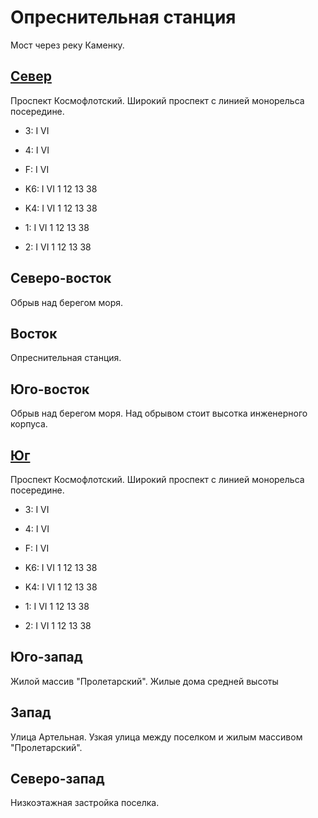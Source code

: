 # Опреснительная станция

Мост через реку Каменку.

## [Север](./590025.md)

Проспект Космофлотский.
Широкий проспект с линией монорельса посередине.

* 3:    I   VI
* 4:    I   VI
* F:    I   VI

* K6:   I   VI
        1   12  13  38
* K4:   I   VI
        1   12  13  38
* 1:    I   VI
        1   12  13  38
* 2:    I   VI
        1   12  13  38

## Северо-восток

Обрыв над берегом моря.

## Восток

Опреснительная станция.

## Юго-восток

Обрыв над берегом моря. Над обрывом стоит высотка инженерного корпуса.

## [Юг](./590040.md)

Проспект Космофлотский.
Широкий проспект с линией монорельса посередине.

* 3:    I   VI
* 4:    I   VI
* F:    I   VI

* K6:   I   VI
        1   12  13  38
* K4:   I   VI
        1   12  13  38
* 1:    I   VI
        1   12  13  38
* 2:    I   VI
        1   12  13  38

## Юго-запад

Жилой массив "Пролетарский".
Жилые дома средней высоты

## Запад

Улица Артельная.
Узкая улица между поселком и жилым массивом "Пролетарский".

## Северо-запад

Низкоэтажная застройка поселка.
